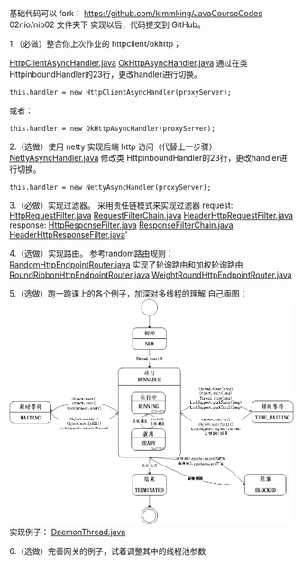 基础代码可以 fork：  https://github.com/kimmking/JavaCourseCodes
02nio/nio02 文件夹下
实现以后，代码提交到 GitHub。

1.（必做）整合你上次作业的 httpclient/okhttp；

[HttpClientAsyncHandler.java](../../../src/main/java/com/dhb/gts/javacourse/week3/outbound/HttpClientAsyncHandler.java)
[OkHttpAsyncHandler.java](../../../src/main/java/com/dhb/gts/javacourse/week3/outbound/OkHttpAsyncHandler.java)
通过在类 HttpinboundHandler的23行，更改handler进行切换。
```
this.handler = new HttpClientAsyncHandler(proxyServer);
```
或者：
```
this.handler = new OkHttpAsyncHandler(proxyServer);
```


2.（选做）使用 netty 实现后端 http 访问（代替上一步骤）
[NettyAsyncHandler.java](../../../src/main/java/com/dhb/gts/javacourse/week3/outbound/NettyAsyncHandler.java)
修改类 HttpinboundHandler的23行，更改handler进行切换。
```
this.handler = new NettyAsyncHandler(proxyServer);
```

3.（必做）实现过滤器。
采用责任链模式来实现过滤器 
request:
[HttpRequestFilter.java](../../../src/main/java/com/dhb/gts/javacourse/week3/filter/HttpRequestFilter.java)
[RequestFilterChain.java](../../../src/main/java/com/dhb/gts/javacourse/week3/filter/RequestFilterChain.java)
[HeaderHttpRequestFilter.java](../../../src/main/java/com/dhb/gts/javacourse/week3/filter/HeaderHttpRequestFilter.java)
response:
[HttpResponseFilter.java](../../../src/main/java/com/dhb/gts/javacourse/week3/filter/HttpResponseFilter.java)
[ResponseFilterChain.java](../../../src/main/java/com/dhb/gts/javacourse/week3/filter/ResponseFilterChain.java)
[HeaderHttpResponseFilter.java](../../../src/main/java/com/dhb/gts/javacourse/week3/filter/HeaderHttpResponseFilter.java)'

4.（选做）实现路由。
参考random路由规则：
[RandomHttpEndpointRouter.java](../../../src/main/java/com/dhb/gts/javacourse/week3/router/RandomHttpEndpointRouter.java)
实现了轮询路由和加权轮询路由
[RoundRibbonHttpEndpointRouter.java](../../../src/main/java/com/dhb/gts/javacourse/week3/router/RoundRibbonHttpEndpointRouter.java)
[WeightRoundHttpEndpointRouter.java](../../../src/main/java/com/dhb/gts/javacourse/week3/router/WeightRoundHttpEndpointRouter.java)

5.（选做）跑一跑课上的各个例子，加深对多线程的理解
自己画图：
![java线程状态](../../images/java线程状态.png)
实现例子：
[DaemonThread.java](../../../src/main/java/com/dhb/gts/javacourse/week3/thread/DaemonThread.java)


6.（选做）完善网关的例子，试着调整其中的线程池参数
